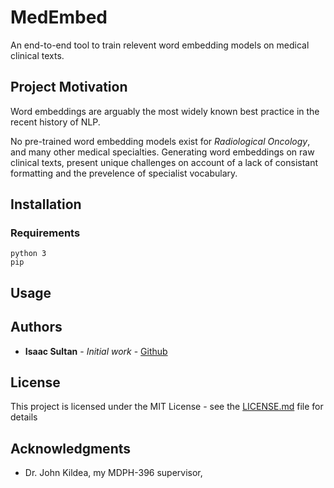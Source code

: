 # MedEmbed

An end-to-end tool to train relevent word embedding models on medical clinical texts.

## Project Motivation

Word embeddings are arguably the most widely known best practice in the recent history of NLP.

No pre-trained word embedding models exist for *Radiological Oncology*, and many other medical specialties.
Generating word embeddings on raw clinical texts, present unique challenges on account of a lack of consistant formatting
and the prevelence of specialist vocabulary.

## Installation

### Requirements

    python 3
    pip

## Usage



## Authors

* **Isaac Sultan** - *Initial work* - [Github](https://github.com/isaacsultan)

## License

This project is licensed under the MIT License - see the [LICENSE.md](LICENSE.md) file for details

## Acknowledgments

* Dr. John Kildea, my MDPH-396 supervisor,
